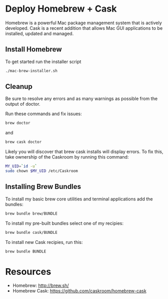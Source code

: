 # Deploy Homebrew + Cask

Homebrew is a powerful Mac package management system that is actively developed.  Cask is a recent addition that allows Mac GUI applications to be installed, updated and managed.

## Install Homebrew

To get started run the installer script
```bash
./mac-brew-installer.sh
```

## Cleanup
Be sure to resolve any errors and as many warnings as possible from the output of doctor.

Run these commands and fix issues:
```bash
brew doctor
```
and
```bash
brew cask doctor
```

Likely you will discover that brew cask installs will display errors.  To fix this, take ownership of the Caskroom by running this command:

```bash
MY_UID=`id -u`
sudo chown $MY_UID /etc/Caskroom
```

## Installing Brew Bundles

To install my basic brew core utilities and terminal applications add the bundles:
```bash
brew bundle brew/BUNDLE
```

To install my pre-built bundles select one of my recipies:
```bash
brew bundle cask/BUNDLE
```

To install new Cask recipies, run this:
```bash
brew bundle BUNDLE
```
# Resources
* Homebrew: http://brew.sh/
* Homebrew Cask: https://github.com/caskroom/homebrew-cask
